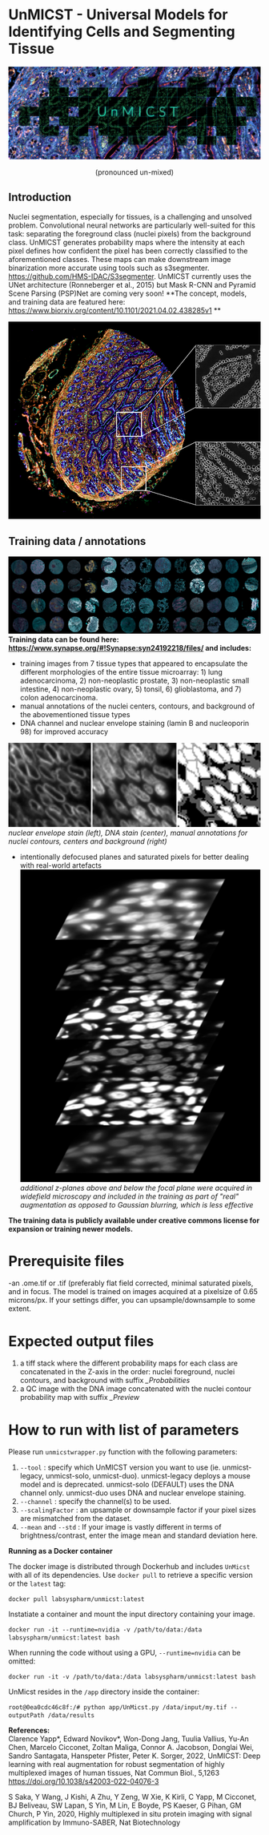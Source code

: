 # UnMICST - Universal Models for Identifying Cells and Segmenting Tissue <br>
![](/images/unmicstbannerv2.png) <br>
<p align="center"> 
  (pronounced un-mixed)
</p>

## Introduction
Nuclei segmentation, especially for tissues, is a challenging and unsolved problem. Convolutional neural networks are particularly well-suited for this task: separating the foreground class (nuclei pixels) from the background class. UnMICST generates probability maps where the intensity at each pixel defines how confident the pixel has been correctly classified to the aforementioned classes. These maps can make downstream image binarization more accurate using tools such as s3segmenter. https://github.com/HMS-IDAC/S3segmenter. UnMICST currently uses the UNet architecture (Ronneberger et al., 2015) but Mask R-CNN and Pyramid Scene Parsing (PSP)Net are coming very soon! **The concept, models, and training data are featured here: https://www.biorxiv.org/content/10.1101/2021.04.02.438285v1 **

![](/images/probmaps.png)
## Training data / annotations
![](/images/TMAv2.png)
**Training data can be found here: https://www.synapse.org/#!Synapse:syn24192218/files/ and includes:**
- training images from 7 tissue types that appeared to encapsulate the different morphologies of the entire tissue microarray: 1) lung adenocarcinoma, 2) non-neoplastic prostate, 3) non-neoplastic small intestine, 4) non-neoplastic ovary, 5) tonsil, 6) glioblastoma, and 7) colon adenocarcinoma. 
- manual annotations of the nuclei centers, contours, and background of the abovementioned tissue types<br>
- DNA channel and nuclear envelope staining (lamin B and nucleoporin 98) for improved accuracy<br>


![](/images/annotationsmontagev2.png)<br>
*nuclear envelope stain (left), DNA stain (center), manual annotations for nuclei contours, centers and background (right)*<br>

- intentionally defocused planes and saturated pixels for better dealing with real-world artefacts<br>
![](/images/realaugmentations.png)<br>
*additional z-planes above and below the focal plane were acquired in widefield microscopy and included in the training as part of "real" augmentation as opposed to Gaussian blurring, which is less effective*<br>

**The training data is publicly available under creative commons license for expansion or training newer models.**


# Prerequisite files
-an .ome.tif or .tif  (preferably flat field corrected, minimal saturated pixels, and in focus. The model is trained on images acquired at a pixelsize of 0.65 microns/px. If your settings differ, you can upsample/downsample to some extent.

# Expected output files
1. a tiff stack where the different probability maps for each class are concatenated in the Z-axis in the order: nuclei foreground, nuclei contours, and background with suffix *_Probabilities*
2. a QC image with the DNA image concatenated with the nuclei contour probability map with suffix *_Preview*

# How to run with list of parameters
Please run `unmicstwrapper.py` function with the following parameters:
1. `--tool` : specify which UnMICST version you want to use (ie. unmicst-legacy, unmicst-solo, unmicst-duo). unmicst-legacy deploys a mouse model and is deprecated. unmicst-solo (DEFAULT) uses the DNA channel only. unmicst-duo uses DNA and nuclear envelope staining.
2. `--channel` : specify the channel(s) to be used. 
3. `--scalingFactor` : an upsample or downsample factor if your pixel sizes are mismatched from the dataset.
4. `--mean` and `--std` : If your image is vastly different in terms of brightness/contrast, enter the image mean and standard deviation here.


**Running as a Docker container**

The docker image is distributed through Dockerhub and includes `UnMicst` with all of its dependencies. Use `docker pull` to retrieve a specific version or the `latest` tag:

```
docker pull labsyspharm/unmicst:latest
```

Instatiate a container and mount the input directory containing your image.
```
docker run -it --runtime=nvidia -v /path/to/data:/data labsyspharm/unmicst:latest bash
```
When running the code without using a GPU, `--runtime=nvidia` can be omitted:
```
docker run -it -v /path/to/data:/data labsyspharm/unmicst:latest bash
```

UnMicst resides in the `/app` directory inside the container:

```
root@0ea0cdc46c8f:/# python app/UnMicst.py /data/input/my.tif --outputPath /data/results
```


**References:** <br/>
Clarence Yapp*, Edward Novikov*, Won-Dong Jang, Tuulia Vallius, Yu-An Chen, Marcelo Cicconet, Zoltan Maliga, Connor A. Jacobson, Donglai Wei, Sandro Santagata, Hanspeter Pfister, Peter K. Sorger, 2022, UnMICST: Deep learning with real augmentation for robust segmentation of highly multiplexed images of human tissues, Nat Commun Biol., 5,1263 https://doi.org/10.1038/s42003-022-04076-3

S Saka, Y Wang, J Kishi, A Zhu, Y Zeng, W Xie, K Kirli, C Yapp, M Cicconet, BJ Beliveau, SW Lapan, S Yin, M Lin, E Boyde, PS Kaeser, G Pihan, GM Church, P Yin, 2020, Highly multiplexed in situ protein imaging with signal amplification by Immuno-SABER, Nat Biotechnology 

